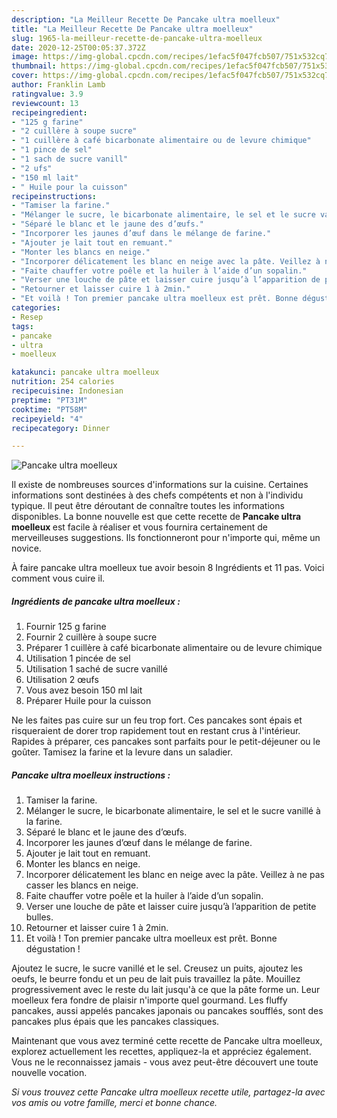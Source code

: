 ```yaml
---
description: "La Meilleur Recette De Pancake ultra moelleux"
title: "La Meilleur Recette De Pancake ultra moelleux"
slug: 1965-la-meilleur-recette-de-pancake-ultra-moelleux
date: 2020-12-25T00:05:37.372Z
image: https://img-global.cpcdn.com/recipes/1efac5f047fcb507/751x532cq70/pancake-ultra-moelleux-photo-principale-de-la-recette.jpg
thumbnail: https://img-global.cpcdn.com/recipes/1efac5f047fcb507/751x532cq70/pancake-ultra-moelleux-photo-principale-de-la-recette.jpg
cover: https://img-global.cpcdn.com/recipes/1efac5f047fcb507/751x532cq70/pancake-ultra-moelleux-photo-principale-de-la-recette.jpg
author: Franklin Lamb
ratingvalue: 3.9
reviewcount: 13
recipeingredient:
- "125 g farine"
- "2 cuillère à soupe sucre"
- "1 cuillère à café bicarbonate alimentaire ou de levure chimique"
- "1 pince de sel"
- "1 sach de sucre vanill"
- "2 ufs"
- "150 ml lait"
- " Huile pour la cuisson"
recipeinstructions:
- "Tamiser la farine."
- "Mélanger le sucre, le bicarbonate alimentaire, le sel et le sucre vanillé à la farine."
- "Séparé le blanc et le jaune des d’œufs."
- "Incorporer les jaunes d’œuf dans le mélange de farine."
- "Ajouter je lait tout en remuant."
- "Monter les blancs en neige."
- "Incorporer délicatement les blanc en neige avec la pâte. Veillez à ne pas casser les blancs en neige."
- "Faite chauffer votre poêle et la huiler à l’aide d’un sopalin."
- "Verser une louche de pâte et laisser cuire jusqu’à l’apparition de petite bulles."
- "Retourner et laisser cuire 1 à 2min."
- "Et voilà ! Ton premier pancake ultra moelleux est prêt. Bonne dégustation !"
categories:
- Resep
tags:
- pancake
- ultra
- moelleux

katakunci: pancake ultra moelleux 
nutrition: 254 calories
recipecuisine: Indonesian
preptime: "PT31M"
cooktime: "PT58M"
recipeyield: "4"
recipecategory: Dinner

---
```



![Pancake ultra moelleux](https://img-global.cpcdn.com/recipes/1efac5f047fcb507/751x532cq70/pancake-ultra-moelleux-photo-principale-de-la-recette.jpg)

Il existe de nombreuses sources d'informations sur la cuisine. Certaines informations sont destinées à des chefs compétents et non à l'individu typique. Il peut être déroutant de connaître toutes les informations disponibles. La bonne nouvelle est que cette recette de <strong> Pancake ultra moelleux </strong> est facile à réaliser et vous fournira certainement de merveilleuses suggestions. Ils fonctionneront pour n'importe qui, même un novice.

<!--inarticleads1-->

À faire pancake ultra moelleux tue avoir besoin 8 Ingrédients et 11 pas. Voici comment vous cuire il.

##### Ingrédients de pancake ultra moelleux :

1. Fournir 125 g farine
1. Fournir 2 cuillère à soupe sucre
1. Préparer 1 cuillère à café bicarbonate alimentaire ou de levure chimique
1. Utilisation 1 pincée de sel
1. Utilisation 1 saché de sucre vanillé
1. Utilisation 2 œufs
1. Vous avez besoin 150 ml lait
1. Préparer  Huile pour la cuisson


Ne les faites pas cuire sur un feu trop fort. Ces pancakes sont épais et risqueraient de dorer trop rapidement tout en restant crus à l&#39;intérieur. Rapides à préparer, ces pancakes sont parfaits pour le petit-déjeuner ou le goûter. Tamisez la farine et la levure dans un saladier. 

<!--inarticleads2-->

##### Pancake ultra moelleux instructions :

1. Tamiser la farine.
1. Mélanger le sucre, le bicarbonate alimentaire, le sel et le sucre vanillé à la farine.
1. Séparé le blanc et le jaune des d’œufs.
1. Incorporer les jaunes d’œuf dans le mélange de farine.
1. Ajouter je lait tout en remuant.
1. Monter les blancs en neige.
1. Incorporer délicatement les blanc en neige avec la pâte. Veillez à ne pas casser les blancs en neige.
1. Faite chauffer votre poêle et la huiler à l’aide d’un sopalin.
1. Verser une louche de pâte et laisser cuire jusqu’à l’apparition de petite bulles.
1. Retourner et laisser cuire 1 à 2min.
1. Et voilà ! Ton premier pancake ultra moelleux est prêt. Bonne dégustation !


Ajoutez le sucre, le sucre vanillé et le sel. Creusez un puits, ajoutez les oeufs, le beurre fondu et un peu de lait puis travaillez la pâte. Mouillez progressivement avec le reste du lait jusqu&#39;à ce que la pâte forme un. Leur moelleux fera fondre de plaisir n&#39;importe quel gourmand. Les fluffy pancakes, aussi appelés pancakes japonais ou pancakes soufflés, sont des pancakes plus épais que les pancakes classiques. 

<!--inarticleads1-->

<p>
Maintenant que vous avez terminé cette recette de Pancake ultra moelleux, explorez actuellement les recettes, appliquez-la et appréciez également. Vous ne le reconnaissez jamais - vous avez peut-être découvert une toute nouvelle vocation.
</p>

<p>
<i>Si vous trouvez cette Pancake ultra moelleux recette utile, partagez-la avec vos amis ou votre famille, merci et bonne chance.</i>
</p>
